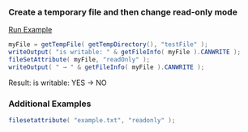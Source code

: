 ### Create a temporary file and then change read-only mode



<a href="https://try.boxlang.io/?code=eJzLrXTLzElVsFVITy0JSc0tAPE0YByXzKLU5JL8okoNTR0FpZLU4hKQtJKCpjVXeVFmSap%2FaUlBaYmGglJmsQJIIDEpJ9VKQUlBDWQASKlnXlq%2BhkIuxA5NPWdHv%2FAgzxBXkAFpQKHg1BLHkpKizKTSklSYMqBFRamJKf55OZVYLFJ41DaJSAsARH5HRA%3D%3D" target="_blank">Run Example</a>

```java
myFile = getTempFile( getTempDirectory(), "testFile" );
writeOutput( "is writable: " & getFileInfo( myFile ).CANWRITE );
fileSetAttribute( myFile, "readOnly" );
writeOutput( " → " & getFileInfo( myFile ).CANWRITE );

```

Result: is writable: YES → NO

### Additional Examples


```java
filesetattribute( "example.txt", "readonly" );

```


